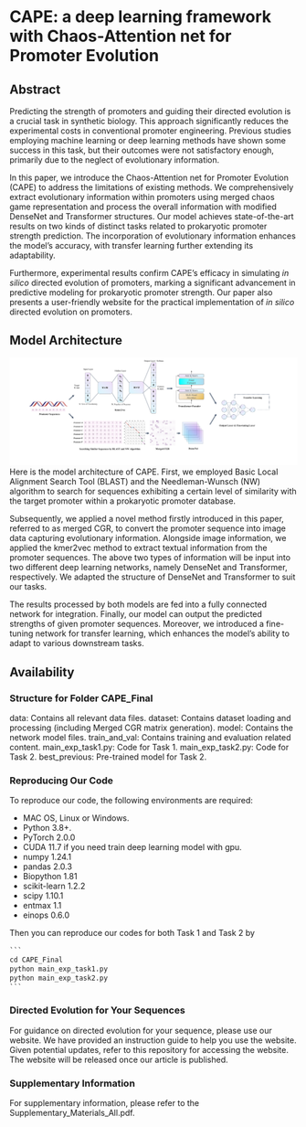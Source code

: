 # CAPE: a deep learning framework with Chaos-Attention net for Promoter Evolution

## Abstract
Predicting the strength of promoters and guiding their directed evolution is a crucial task in synthetic biology. This approach significantly reduces the experimental costs in conventional promoter engineering. Previous studies employing machine learning or deep learning methods have shown some success in this task, but their outcomes were not satisfactory enough, primarily due to the neglect of evolutionary information. 

In this paper, we introduce the Chaos-Attention net for Promoter Evolution (CAPE) to address the limitations of existing methods. We comprehensively extract evolutionary information within promoters using merged chaos game representation and process the overall information with modified DenseNet and Transformer structures. Our model achieves state-of-the-art results on two kinds of distinct tasks related to prokaryotic promoter strength prediction. The incorporation of evolutionary information enhances the model’s accuracy, with transfer learning further extending its adaptability. 

Furthermore, experimental results confirm CAPE’s efficacy in simulating _in silico_ directed evolution of promoters, marking a significant advancement in predictive modeling for prokaryotic promoter strength. Our paper also presents a user-friendly website for the practical implementation of _in silico_ directed evolution on promoters.

## Model Architecture
![The Model Architecture of CAPE](https://github.com/BobYHY/CAPE/blob/main/Figure1.png)
Here is the model architecture of CAPE. First, we employed Basic Local Alignment Search Tool (BLAST) and the Needleman-Wunsch (NW) algorithm to search for sequences exhibiting a certain level of similarity with the target promoter within a prokaryotic promoter database. 

Subsequently, we applied a novel method firstly introduced in this paper, referred to as merged CGR, to convert the promoter sequence into image data capturing evolutionary information. Alongside image information, we applied the kmer2vec method to extract textual information from the promoter sequences. The above two types of information will be input into two different deep learning networks, namely DenseNet and Transformer, respectively. We adapted the structure of DenseNet and Transformer to suit our tasks. 

The results processed by both models are fed into a fully connected network for integration. Finally, our model can output the predicted strengths of given promoter sequences. Moreover, we introduced a fine-tuning network for transfer learning, which enhances the model’s ability to adapt to various downstream tasks.

## Availability

### Structure for Folder CAPE_Final
data: Contains all relevant data files.
dataset: Contains dataset loading and processing (including Merged CGR matrix generation).
model: Contains the network model files.
train_and_val: Contains training and evaluation related content.
main_exp_task1.py: Code for Task 1.
main_exp_task2.py: Code for Task 2.
best_previous: Pre-trained model for Task 2.

### Reproducing Our Code
To reproduce our code, the following environments are required:
- MAC OS, Linux or Windows.
- Python 3.8+.
- PyTorch 2.0.0
- CUDA 11.7  if you need train deep learning model with gpu.
- numpy 1.24.1
- pandas 2.0.3
- Biopython 1.81
- scikit-learn 1.2.2
- scipy 1.10.1
- entmax 1.1
- einops 0.6.0

Then you can reproduce our codes for both Task 1 and Task 2 by

    ```
    cd CAPE_Final
    python main_exp_task1.py
    python main_exp_task2.py
    ```

### Directed Evolution for Your Sequences
For guidance on directed evolution for your sequence, please use our website. We have provided an instruction guide to help you use the website. Given potential updates, refer to this repository for accessing the website. The website will be released once our article is published.

### Supplementary Information
For supplementary information, please refer to the Supplementary_Materials_All.pdf.
